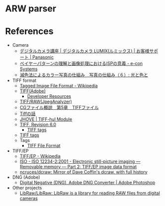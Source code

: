 # ARW parser

# References

- Camera
  - [デジタルカメラ講座 | デジタルカメラ LUMIX(ルミックス) | お客様サポート | Panasonic](https://av.jpn.support.panasonic.com/support/dsc/knowhow/index.html)
  - [ベイヤーパターンの理解と画像処理におけるISPの意義 - e-con Systems](https://www.e-consystems.com/blog/camera/ja/technologies/understanding-bayer-pattern-and-significance-of-an-isp-in-image-processing/)
  - [減色法によるカラー写真の仕組み　写真の仕組み（６）: 光と色と](https://optica.cocolog-nifty.com/blog/2012/05/5-4a32.html)
- TIFF format
  - [Tagged Image File Format - Wikipedia](https://ja.wikipedia.org/wiki/Tagged_Image_File_Format)
  - [TIFF(Adobe)](https://www.adobe.io/open/standards/TIFF.html)
    - [Developer Resources](https://web.archive.org/web/20160306201233/http://partners.adobe.com/public/developer/tiff/index.html#spec)
  - [TIFF/RAW(JpegAnalyzer)](https://hp.vector.co.jp/authors/VA032610/operation/TiffAnalyze.htm)
  - [CGファイル概説　第5章　TIFFファイル](http://www.snap-tck.com/room03/c02/cg/cg05_01.html)
  - [Tiffの話](https://zenn.dev/mith_mmk/articles/076ef011b063fa)
  - [JHOVE | TIFF-hul Module](https://jhove.openpreservation.org/modules/tiff/)
  - [TIFF, Revision 6.0](https://www.loc.gov/preservation/digital/formats/fdd/fdd000022.shtml)
    - [TIFF tags](https://www.loc.gov/preservation/digital/formats/content/tiff_tags.shtml)
  - [TIFF tags](https://www.loc.gov/preservation/digital/formats/content/tiff_tags.shtml)
  - Tags
    - [TIFF File Format](https://www.awaresystems.be/imaging/tiff.html)
- TIFF/EP
  - [TIFF/EP - Wikipedia](https://en.wikipedia.org/wiki/TIFF/EP)
  - [ISO - ISO 12234-2:2001 - Electronic still-picture imaging — Removable memory — Part 2: TIFF/EP image data format](https://www.iso.org/standard/29377.html)
  - [ncruces/dcraw: Mirror of Dave Coffin's dcraw, with full history](https://github.com/ncruces/dcraw)
- DNG (Adobe)
  - [Digital Negative (DNG), Adobe DNG Converter | Adobe Photoshop](https://helpx.adobe.com/camera-raw/digital-negative.html)
- Other projects
  - [LibRaw/LibRaw: LibRaw is a library for reading RAW files from digital cameras](https://github.com/LibRaw/LibRaw)
